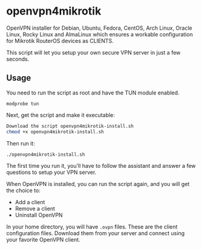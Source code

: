 # openvpn4mikrotik

OpenVPN installer for Debian, Ubuntu, Fedora, CentOS, Arch Linux, Oracle Linux, Rocky Linux and AlmaLinux which ensures a workable configuration for Mikrotik RouterOS devices as CLIENTS.

This script will let you setup your own secure VPN server in just a few seconds.

## Usage

You need to run the script as root and have the TUN module enabled.
```
modprobe tun
```
Next, get the script and make it executable:

```bash
Download the script openvpn4mikrotik-install.sh
chmod +x openvpn4mikrotik-install.sh
```

Then run it:

```sh
./openvpn4mikrotik-install.sh
```

The first time you run it, you'll have to follow the assistant and answer a few questions to setup your VPN server.

When OpenVPN is installed, you can run the script again, and you will get the choice to:

- Add a client
- Remove a client
- Uninstall OpenVPN

In your home directory, you will have `.ovpn` files. These are the client configuration files. Download them from your server and connect using your favorite OpenVPN client.
